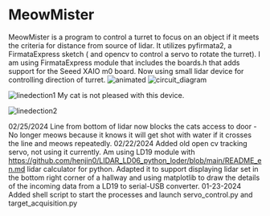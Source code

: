 # MeowMister
 
MeowMister is a program to control a turret to focus on an object if it meets the criteria for distance from source of lidar. It utilizes pyfirmata2, a FirmataExpress sketch ( and opencv to control a servo to rotate the turret).  I am using FirmataExpress module that includes the boards.h that adds support for the Seeed XAIO m0 board. Now using small lidar device for controlling direction of turret.
![animated](https://github.com/metracy/MeowMister/assets/12073647/aa362e29-e5b7-47d3-bacd-be8ba3df3c56)
![circuit_diagram](https://github.com/metracy/MeowMister/assets/12073647/4ced766c-6f89-4e9b-967f-524543f69b9a)


![linedection1](https://github.com/metracy/MeowMister/assets/12073647/aa591002-b9cc-4e0b-ab52-f1eb85b4a12d)
My cat is not pleased with this device.

![linedection2](https://github.com/metracy/MeowMister/assets/12073647/f2e8e56a-d0d5-4852-9a2c-f56feb6bc52c)


02/25/2024
Line from bottom of lidar now blocks the cats access to door - No longer meows because it knows it will get shot with water if it crosses the line and meows repeatedly.
02/22/2024
Added old open cv tracking servo, not using it currently. Am using LD19 module with https://github.com/henjin0/LIDAR_LD06_python_loder/blob/main/README_en.md lidar calculator for python. Adapted it to support displaying lidar set in the bottom right
corner of a hallway and using matplotlib to draw the details of the incoming data from a LD19 to serial-USB converter.
01-23-2024
Added shell script to start the processes and launch servo_control.py and target_acquisition.py
